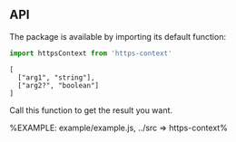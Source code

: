 
## API

The package is available by importing its default function:

```js
import httpsContext from 'https-context'
```

```### httpsContext
[
  ["arg1", "string"],
  ["arg2?", "boolean"]
]
```

Call this function to get the result you want.

%EXAMPLE: example/example.js, ../src => https-context%
